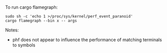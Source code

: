 To run cargo flamegraph:

```console
sudo sh -c 'echo 1 >/proc/sys/kernel/perf_event_paranoid'
cargo flamegraph --bin x -- args
```

Notes:
- phf does not appear to influence the performance of matching terminals to symbols